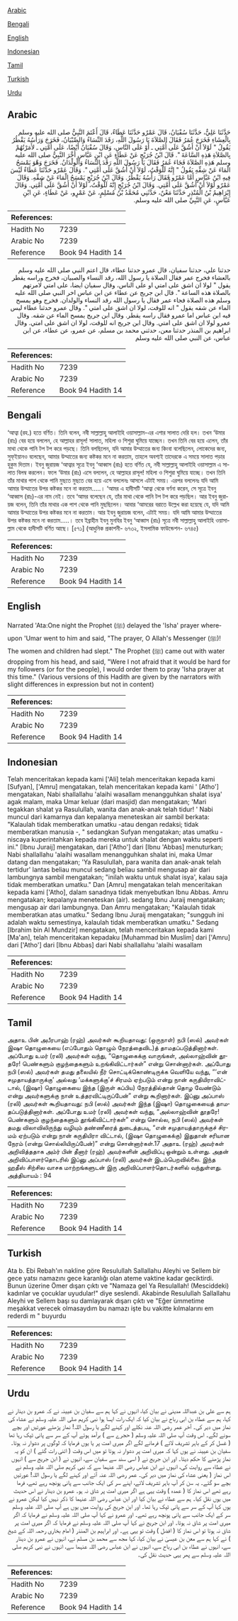 [Arabic](#arabic)

[Bengali](#bengali)

[English](#english)

[Indonesian](#indonesian)

[Tamil](#tamil)

[Turkish](#turkish)

[Urdu](#urdu)

## Arabic


<div dir="rtl" lang="ar" style={{fontSize:'larger',backgroundColor:'#f8f9fa',padding:20}}>
حَدَّثَنَا عَلِيٌّ، حَدَّثَنَا سُفْيَانُ، قَالَ عَمْرٌو حَدَّثَنَا عَطَاءٌ، قَالَ أَعْتَمَ النَّبِيُّ صلى الله عليه وسلم بِالْعِشَاءِ فَخَرَجَ عُمَرُ فَقَالَ الصَّلاَةَ يَا رَسُولَ اللَّهِ، رَقَدَ النِّسَاءُ وَالصِّبْيَانُ، فَخَرَجَ وَرَأْسُهُ يَقْطُرُ يَقُولُ ‏"‏ لَوْلاَ أَنْ أَشُقَّ عَلَى أُمَّتِي ـ أَوْ عَلَى النَّاسِ، وَقَالَ سُفْيَانُ أَيْضًا، عَلَى أُمَّتِي ـ لأَمَرْتُهُمْ بِالصَّلاَةِ هَذِهِ السَّاعَةَ ‏"‏‏.‏ قَالَ ابْنُ جُرَيْجٍ عَنْ عَطَاءٍ عَنِ ابْنِ عَبَّاسٍ أَخَّرَ النَّبِيُّ صلى الله عليه وسلم هَذِهِ الصَّلاَةَ فَجَاءَ عُمَرُ فَقَالَ يَا رَسُولَ اللَّهِ رَقَدَ النِّسَاءُ وَالْوِلْدَانُ‏.‏ فَخَرَجَ وَهْوَ يَمْسَحُ الْمَاءَ عَنْ شِقِّهِ يَقُولُ ‏"‏ إِنَّهُ لَلْوَقْتُ، لَوْلاَ أَنْ أَشُقَّ عَلَى أُمَّتِي ‏"‏‏.‏ وَقَالَ عَمْرٌو حَدَّثَنَا عَطَاءٌ لَيْسَ فِيهِ ابْنُ عَبَّاسٍ أَمَّا عَمْرٌو فَقَالَ رَأْسُهُ يَقْطُرُ‏.‏ وَقَالَ ابْنُ جُرَيْجٍ يَمْسَحُ الْمَاءَ عَنْ شِقِّهِ‏.‏ وَقَالَ عَمْرٌو لَوْلاَ أَنْ أَشُقَّ عَلَى أُمَّتِي‏.‏ وَقَالَ ابْنُ جُرَيْجٍ إِنَّهُ لَلْوَقْتُ، لَوْلاَ أَنْ أَشُقَّ عَلَى أُمَّتِي‏.‏ وَقَالَ إِبْرَاهِيمُ بْنُ الْمُنْذِرِ حَدَّثَنَا مَعْنٌ، حَدَّثَنِي مُحَمَّدُ بْنُ مُسْلِمٍ، عَنْ عَمْرٍو، عَنْ عَطَاءٍ، عَنِ ابْنِ عَبَّاسٍ، عَنِ النَّبِيِّ صلى الله عليه وسلم‏.‏
</div>
<div style={{backgroundColor:'#f8f9fa',padding:20, marginBottom: 10}}><table> <thead> <tr> <th>References:</th> <th></th> </tr> </thead> <tbody><tr><td>Hadith No</td><td>7239</td></tr><tr><td>Arabic No</td><td>7239</td></tr><tr><td>Reference</td><td>Book 94 Hadith 14</td></tr></tbody></table></div>


<div dir="rtl" lang="ar" style={{fontSize:'larger',backgroundColor:'#f8f9fa',padding:20}}>
حدثنا علي، حدثنا سفيان، قال عمرو حدثنا عطاء، قال اعتم النبي صلى الله عليه وسلم بالعشاء فخرج عمر فقال الصلاة يا رسول الله، رقد النساء والصبيان، فخرج وراسه يقطر يقول " لولا ان اشق على امتي او على الناس، وقال سفيان ايضا، على امتي لامرتهم بالصلاة هذه الساعة ". قال ابن جريج عن عطاء عن ابن عباس اخر النبي صلى الله عليه وسلم هذه الصلاة فجاء عمر فقال يا رسول الله رقد النساء والولدان. فخرج وهو يمسح الماء عن شقه يقول " انه للوقت، لولا ان اشق على امتي ". وقال عمرو حدثنا عطاء ليس فيه ابن عباس اما عمرو فقال راسه يقطر. وقال ابن جريج يمسح الماء عن شقه. وقال عمرو لولا ان اشق على امتي. وقال ابن جريج انه للوقت، لولا ان اشق على امتي. وقال ابراهيم بن المنذر حدثنا معن، حدثني محمد بن مسلم، عن عمرو، عن عطاء، عن ابن عباس، عن النبي صلى الله عليه وسلم
</div>
<div style={{backgroundColor:'#f8f9fa',padding:20, marginBottom: 10}}><table> <thead> <tr> <th>References:</th> <th></th> </tr> </thead> <tbody><tr><td>Hadith No</td><td>7239</td></tr><tr><td>Arabic No</td><td>7239</td></tr><tr><td>Reference</td><td>Book 94 Hadith 14</td></tr></tbody></table></div>

## Bengali


<div dir="ltr" lang="bn" style={{fontSize:'larger',backgroundColor:'#f8f9fa',padding:20}}>
‘আত্বা (রহ.) হতে বর্ণিত। তিনি বলেন, নবী সাল্লাল্লাহু আলাইহি ওয়াসাল্লাম-এর এশার সালাত দেরি হল। তখন ‘উমার (রাঃ) বের হয়ে বললেন, হে আল্লাহর রাসূল! সালাত, মহিলা ও শিশুরা ঘুমিয়ে যাচ্ছেন। তখন তিনি বের হয়ে এলেন, তাঁর মাথা থেকে পানি টপ টপ করে পড়ছে। তিনি বলছিলেন, যদি আমার উম্মাতের জন্য কিংবা বলেছিলেন, লোকেদের জন্য, সুফ্ইয়ানও বলেছেন, আমার উম্মাতের জন্য কষ্টকর মনে না করতাম, তাহলে অবশ্যই তাদেরকে এ সময়ে সালাত পড়ার হুকুম দিতাম। ইবনু জুরায়জ ‘আত্বার সূত্রে ইবনু ‘আব্বাস (রাঃ) হতে বর্ণিত যে, নবী সাল্লাল্লাহু আলাইহি ওয়াসাল্লাম এ সালাত বিলম্ব করলেন। ফলে ‘উমার (রাঃ) এসে বললেন, হে আল্লাহর রাসূল! মহিলা ও শিশুরা ঘুমিয়ে যাচ্ছে। তখন তিনি তাঁর মাথার পাশ থেকে পানি মুছতে মুছতে বের হয়ে এসে বললেনঃ আসলে এটাই সময়। এরপর বললেনঃ যদি আমি আমার উম্মাতের উপর কষ্টকর মনে না করতাম.....। ‘আমর এ হাদীসটি ‘আত্বা থেকে বর্ণনা করেন, সে সূত্রে ইবনু ‘আব্বাস (রাঃ)-এর নাম নেই। তবে ‘আমর বলেছেন যে, তাঁর মাথা থেকে পানি টপ টপ করে পড়ছিল। আর ইবনু জুরায়জ বলেন, তিনি তাঁর মাথার এক পাশ থেকে পানি মুছছিলেন। আবার ‘আমরের বরাতে উল্লেখ করা হয়েছে যে, যদি আমি আমার উম্মাতের উপর কষ্টকর মনে না করতাম। আর ইবনু জুরায়জ বলেন, এটাই সময়। যদি আমি আমার উম্মাতের উপর কষ্টকর মনে না করতাম.....। তবে ইব্রাহীম ইবনু মুনযির ইবনু ‘আব্বাস (রাঃ) সূত্রে নবী সাল্লাল্লাহু আলাইহি ওয়াসাল্লাম থেকে হাদীসটি বর্ণিত আছে। [৫৭১] (আধুনিক প্রকাশনী- ৬৭৩২, ইসলামিক ফাউন্ডেশন- ৬৭৪৫)
</div>
<div style={{backgroundColor:'#f8f9fa',padding:20, marginBottom: 10}}><table> <thead> <tr> <th>References:</th> <th></th> </tr> </thead> <tbody><tr><td>Hadith No</td><td>7239</td></tr><tr><td>Arabic No</td><td>7239</td></tr><tr><td>Reference</td><td>Book 94 Hadith 14</td></tr></tbody></table></div>

## English


<div dir="ltr" lang="en" style={{fontSize:'larger',backgroundColor:'#f8f9fa',padding:20}}>
Narrated 'Ata:One night the Prophet (ﷺ) delayed the 'Isha' prayer whereupon 'Umar went to him and said, "The prayer, O Allah's Messenger (ﷺ)! The women and children had slept." The Prophet (ﷺ) came out with water dropping from his head, and said, "Were I not afraid that it would be hard for my followers (or for the people), I would order them to pray 'Isha prayer at this time." (Various versions of this Hadith are given by the narrators with slight differences in expression but not in content)
</div>
<div style={{backgroundColor:'#f8f9fa',padding:20, marginBottom: 10}}><table> <thead> <tr> <th>References:</th> <th></th> </tr> </thead> <tbody><tr><td>Hadith No</td><td>7239</td></tr><tr><td>Arabic No</td><td>7239</td></tr><tr><td>Reference</td><td>Book 94 Hadith 14</td></tr></tbody></table></div>

## Indonesian


<div dir="ltr" lang="id" style={{fontSize:'larger',backgroundColor:'#f8f9fa',padding:20}}>
Telah menceritakan kepada kami ['Ali] telah menceritakan kepada kami [Sufyan], ['Amru] mengatakan, telah menceritakan kepada kami ' [Atho'] mengatakan, Nabi shallallahu 'alaihi wasallam menangguhkan shalat isya' agak malam, maka Umar keluar (dari masjid) dan mengatakan; 'Mari tegakkan shalat ya Rasulullah, wanita dan anak-anak telah tidur! ' Nabi muncul dari kamarnya dan kepalanya meneteskan air sambil berkata: "Kalaulah tidak memberatkan umatku -atau dengan redaksi; tidak memberatkan manusia -, " sedangkan Sufyan mengatakan; atas umatku - niscaya kuperintahkan kepada mereka untuk shalat dengan waktu seperti ini." [Ibnu Juraij] mengatakan, dari ['Atho'] dari [Ibnu 'Abbas] menuturkan; Nabi shallallahu 'alaihi wasallam menangguhkan shalat ini, maka Umar datang dan mengatakan; 'Ya Rasulullah, para wanita dan anak-anak telah tertidur' lantas beliau muncul sedang beliau sambil mengusap air dari lambungnya sambil mengatakan; "inilah waktu untuk shalat isya', kalau saja tidak memberatkan umatku." Dan [Amru] mengatakan telah menceritakan kepada kami ['Atho], dalam sanadnya tidak menyebutkan Ibnu Abbas. Amru mengatakan; kepalanya meneteskan (air). sedang Ibnu Juraij mengatakan; mengusap air dari lambungnya. Dan Amru mengatakan; "Kalaulah tidak memberatkan atas umatku." Sedang Ibnu Juraij mengatakan; "sungguh ini adalah waktu semestinya, kalaulah tidak memberatkan umatku." Sedang [Ibrahim bin Al Mundzir] mengatakan, telah menceritakan kepada kami [Ma'an], telah menceritakan kepadaku [Muhammad bin Muslim] dari ['Amru] dari ['Atho'] dari [Ibnu Abbas] dari Nabi shallallahu 'alaihi wasallam
</div>
<div style={{backgroundColor:'#f8f9fa',padding:20, marginBottom: 10}}><table> <thead> <tr> <th>References:</th> <th></th> </tr> </thead> <tbody><tr><td>Hadith No</td><td>7239</td></tr><tr><td>Arabic No</td><td>7239</td></tr><tr><td>Reference</td><td>Book 94 Hadith 14</td></tr></tbody></table></div>

## Tamil


<div dir="ltr" lang="ta" style={{fontSize:'larger',backgroundColor:'#f8f9fa',padding:20}}>
அதாஉ பின் அபீரபாஹ் (ரஹ்) அவர்கள் கூறியதாவது: (ஒருநாள்) நபி (ஸல்) அவர்கள் இஷா தொழுகையை (எப்போதும் தொழும் நேரத்தைவிட)த் தாமதப்படுத்தினார்கள். அப்போது உமர் (ரலி) அவர்கள் வந்து, “தொழுகைக்கு வாருங்கள், அல்லாஹ்வின் தூதரே! பெண்களும் குழந்தைகளும் உறங்கிவிட்டார்கள்” என்று சொன்னார்கள். அப்போது நபி (ஸல்) அவர்கள் தமது தலையில் நீர் சொட்டிக்கொண்டிருக்க வெளியே வந்து, “‘என் சமுதாயத்தாருக்கு’ அல்லது ‘மக்களுக்கு’ச் சிரமம் ஏற்படும் என்று நான் கருதியிராவிட்டால், (இஷா) தொழுகையை இந்த (இருள் கப்பிய) நேரத்தில்தான் தொழ வேண்டும் என்று அவர்களுக்கு நான் உத்தரவிட்டிருப்பேன்” என்று கூறினார்கள். இப்னு அப்பாஸ் (ரலி) அவர்கள் கூறியதாவது: நபி (ஸல்) அவர்கள் இந்த (இஷா) தொழுகையைத் தாமதப்படுத்தினார்கள். அப்போது உமர் (ரலி) அவர்கள் வந்து, “அல்லாஹ்வின் தூதரே! பெண்களும் குழந்தைகளும் தூங்கிவிட்டார்கள்” என்று சொல்ல, நபி (ஸல்) அவர்கள் தமது விலாவிலிருந்து வழியும் தண்ணீரைத் துடைத்தபடி, “என் சமுதாயத்தாருக்குச் சிரமம் ஏற்படும் என்று நான் கருதியிரா விட்டால், (இஷா தொழுகைக்கு) இதுதான் சரியான நேரம் (என்று சொல்லியிருப்பேன்)” என்று சொன்னார்கள்.17 அதாஉ (ரஹ்) அவர்கள் அறிவித்ததாக அம்ர் பின் தீனார் (ரஹ்) அவர்களின் அறிவிப்பு ஒன்றும் உள்ளது. அதன் அறிவிப்பாளர்தொடரில் இப்னு அப்பாஸ் (ரலி) அவர்கள் இடம்பெறவில்லை. இந்த ஹதீஸ் சிற்சில வாசக மாற்றங்களுடன் இரு அறிவிப்பாளர்தொடர்களில் வந்துள்ளது. அத்தியாயம் : 94
</div>
<div style={{backgroundColor:'#f8f9fa',padding:20, marginBottom: 10}}><table> <thead> <tr> <th>References:</th> <th></th> </tr> </thead> <tbody><tr><td>Hadith No</td><td>7239</td></tr><tr><td>Arabic No</td><td>7239</td></tr><tr><td>Reference</td><td>Book 94 Hadith 14</td></tr></tbody></table></div>

## Turkish


<div dir="ltr" lang="tr" style={{fontSize:'larger',backgroundColor:'#f8f9fa',padding:20}}>
Ata b. Ebi Rebah'ın nakline göre Resulullah Sallallahu Aleyhi ve Sellem bir gece yatsı namazını gece karanlığı olan ateme vaktine kadar geciktirdi. Bunun üzerine Ömer dışarı çıktı ve "Namaza gel Ya Resulallah! (Mesciddeki) kadınlar ve çocuklar uyudular!" diye seslendi. Akabinde Resulullah Sallallahu Aleyhi ve Sellem başı su damlayarak dışarı çıktı ve "Eğer ümmetime meşakkat verecek olmasaydım bu namazı işte bu vakitte kılmalarını em rederdi m " buyurdu
</div>
<div style={{backgroundColor:'#f8f9fa',padding:20, marginBottom: 10}}><table> <thead> <tr> <th>References:</th> <th></th> </tr> </thead> <tbody><tr><td>Hadith No</td><td>7239</td></tr><tr><td>Arabic No</td><td>7239</td></tr><tr><td>Reference</td><td>Book 94 Hadith 14</td></tr></tbody></table></div>

## Urdu


<div dir="rtl" lang="ur" style={{fontSize:'larger',backgroundColor:'#f8f9fa',padding:20}}>
ہم سے علی بن عبداللہ مدینی نے بیان کیا، انہوں نے کہا ہم سے سفیان بن عیینہ نے کہ عمرو بن دینار نے کہا، ہم سے عطاء بن ابی رباح نے بیان کیا کہ ایک رات ایسا ہوا نبی کریم صلی اللہ علیہ وسلم نے عشاء کی نماز میں دیر کی۔ آخر عمر رضی اللہ عنہ نکلے اور کہنے لگے یا رسول اللہ! نماز پڑھئے عورتیں اور بچے سونے لگے۔ اس وقت آپ صلی اللہ علیہ وسلم ( حجرے سے ) برآمد ہوئے آپ کے سر سے پانی ٹپک رہا تھا ( غسل کر کے باہر تشریف لائے ) فرمانے لگے اگر میری امت پر یا یوں فرمایا کہ لوگوں پر دشوار نہ ہوتا۔ سفیان بن عیینہ نے یوں کہا کہ میری امت پر دشوار نہ ہوتا تو میں اس وقت ( اتنی رات گئے ) ان کو یہ نماز پڑھنے کا حکم دیتا۔ اور ابن جریج نے ( اسی سند سے سفیان سے، انہوں نے ( ابن جریج سے ) انہوں نے عطاء سے روایت کی، انہوں نے ابن عباس رضی اللہ عنہما سے کہ نبی کریم صلی اللہ علیہ وسلم نے اس نماز ( یعنی عشاء کی نماز میں دیر کی۔ عمر رضی اللہ عنہ آئے اور کہنے لگے یا رسول اللہ! عورتیں بچے سو گئے۔ یہ سن کر آپ باہر تشریف لائے، اپنے سر کی ایک جانب سے پانی پونچھ رہے تھے، فرما رہے تھے اس نماز کا ( عمدہ ) وقت یہی ہے اگر میری امت پر شاق نہ ہو۔ عمرو بن دینار نے اس حدیث میں یوں نقل کیا۔ ہم سے عطاء نے بیان کیا اور ابن عباس رضی اللہ عنہما کا ذکر نہیں کیا لیکن عمرو نے یوں کہا آپ کے سر سے پانی ٹپک رہا تھا۔ اور ابن جریج کی روایت میں یوں ہے آپ صلی اللہ علیہ وسلم سر کے ایک جانب سے پانی پونچھ رہے تھے۔ اور عمرو نے کہا آپ صلی اللہ علیہ وسلم نے فرمایا کہ اگر میری امت پر شاق نہ ہوتا۔ اور ابن جریج نے کہا آپ صلی اللہ علیہ وسلم نے فرمایا کہ اگر میری امت پر شاق نہ ہوتا تو اس نماز کا ( افضل ) وقت تو یہی ہے۔ اور ابراہیم بن المنذر ( امام بخاری رحمہ اللہ کے شیخ ) نے کہا ہم سے معن بن عیسیٰ نے بیان کیا، کہا مجھ سے محمد بن مسلم نے، انہوں نے عمرو بن دینار سے، انہوں نے عطاء بن ابی رباح سے، انہوں نے ابن عباس رضی اللہ عنہما سے، انہوں نے نبی کریم صلی اللہ علیہ وسلم سے پھر یہی حدیث نقل کی۔
</div>
<div style={{backgroundColor:'#f8f9fa',padding:20, marginBottom: 10}}><table> <thead> <tr> <th>References:</th> <th></th> </tr> </thead> <tbody><tr><td>Hadith No</td><td>7239</td></tr><tr><td>Arabic No</td><td>7239</td></tr><tr><td>Reference</td><td>Book 94 Hadith 14</td></tr></tbody></table></div>